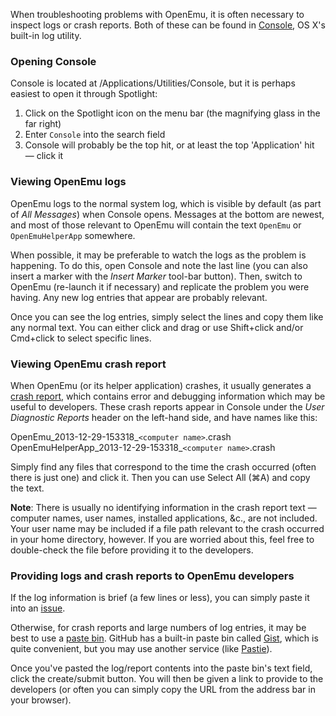When troubleshooting problems with OpenEmu, it is often necessary to inspect logs or crash reports. Both of these can be found in [Console](http://en.wikipedia.org/wiki/Console_%28OS_X%29), OS X's built-in log utility.

### Opening Console

Console is located at /Applications/Utilities/Console, but it is perhaps easiest to open it through Spotlight:

1. Click on the Spotlight icon on the menu bar (the magnifying glass in the far right)
2. Enter `Console` into the search field
3. Console will probably be the top hit, or at least the top 'Application' hit — click it

### Viewing OpenEmu logs

OpenEmu logs to the normal system log, which is visible by default (as part of *All Messages*) when Console opens. Messages at the bottom are newest, and most of those relevant to OpenEmu will contain the text `OpenEmu` or `OpenEmuHelperApp` somewhere.

When possible, it may be preferable to watch the logs as the problem is happening. To do this, open Console and note the last line (you can also insert a marker with the *Insert Marker* tool-bar button). Then, switch to OpenEmu (re-launch it if necessary) and replicate the problem you were having. Any new log entries that appear are probably relevant.

Once you can see the log entries, simply select the lines and copy them like any normal text. You can either click and drag or use Shift+click and/or Cmd+click to select specific lines. 

### Viewing OpenEmu crash report

When OpenEmu (or its helper application) crashes, it usually generates a [crash report](http://en.wikipedia.org/wiki/Crash_reporter), which contains error and debugging information which may be useful to developers. These crash reports appear in Console under the *User Diagnostic Reports* header on the left-hand side, and have names like this:

OpenEmu_2013-12-29-153318_`<computer name>`.crash
OpenEmuHelperApp_2013-12-29-153318_`<computer name>`.crash

Simply find any files that correspond to the time the crash occurred (often there is just one) and click it. Then you can use Select All (⌘A) and copy the text.

**Note**: There is usually no identifying information in the crash report text — computer names, user names, installed applications, &c., are not included. Your user name may be included if a file path relevant to the crash occurred in your home directory, however. If you are worried about this, feel free to double-check the file before providing it to the developers.

### Providing logs and crash reports to OpenEmu developers

If the log information is brief (a few lines or less), you can simply paste it into an [issue](https://github.com/OpenEmu/OpenEmu/issues?state=open).

Otherwise, for crash reports and large numbers of log entries, it may be best to use a [paste bin](http://en.wikipedia.org/wiki/Pastebin). GitHub has a built-in paste bin called [Gist](https://gist.github.com/), which is quite convenient, but you may use another service (like [Pastie](http://pastie.org/)).

Once you've pasted the log/report contents into the paste bin's text field, click the create/submit button. You will then be given a link to provide to the developers (or often you can simply copy the URL from the address bar in your browser).
